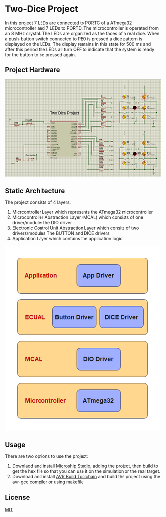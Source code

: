 # Two-Dice Project
In this project 7 LEDs are connected to PORTC of a ATmega32 microcontroller and 7 LEDs to
PORTD. The microcontroller is operated from an 8 MHz crystal. The LEDs are organized as the
faces of a real dice. When a push-button switch connected to PB0 is pressed a dice pattern is
displayed on the LEDs. The display remains in this state for 500 ms and after this period the
LEDs all turn OFF to indicate that the system is ready for the button to be pressed again.

## Project Hardware
<img src="design.PNG" alt="Two-Dice Project Circuit">

## Static Architecture
The project consists of 4 layers:
1. Micrcontroller Layer which represents the ATmega32 microcontroller
2. Microcontroller Abstraction Layer (MCAL) which consists of one driver/module: the DIO driver
3. Electronic Control Unit Abstraction Layer which consits of two drivers/modules The BUTTON and DICE drivers
4. Application Layer which contains the application logic
<img src="static-architecture.png" style="width: 500px; height: auto">

## Usage
There are two options to use the project:
1. Downlaod and install [Microship Studio](https://www.microchip.com/en-us/tools-resources/develop/microchip-studio), adding the project, then build to get the hex file so that you can use it on the simulation or the real target.
2. Download and install [AVR Build Toolchain](https://tinusaur.com/guides/avr-gcc-toolchain/) and build the project using the avr-gcc compiler or using makefile

## License
[MIT](https://choosealicense.com/licenses/mit/)
